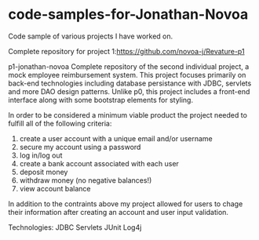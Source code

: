 # code-samples-for-Jonathan-Novoa
Code sample of various projects I have worked on. 

Complete repository for project 1:https://github.com/novoa-j/Revature-p1

p1-jonathan-novoa
Complete repository of the second individual project, a mock employee reimbursement system. This project focuses primarily on back-end technologies  including database persistance with JDBC, servlets and more DAO design patterns. Unlike p0, this project includes a front-end interface along with some bootstrap elements for styling.

In order to be considered a minimum viable product the project needed to fulfill all of the following criteria:
1) create a user account with a unique email and/or username
2) secure my account using a password
3) log in/log out
4) create a bank account associated with each user
5) deposit money
6) withdraw money (no negative balances!)
7) view account balance

In addition to the contraints above my project allowed for users to chage their information after creating an account and user input validation. 

Technologies: 
JDBC
Servlets
JUnit
Log4j
